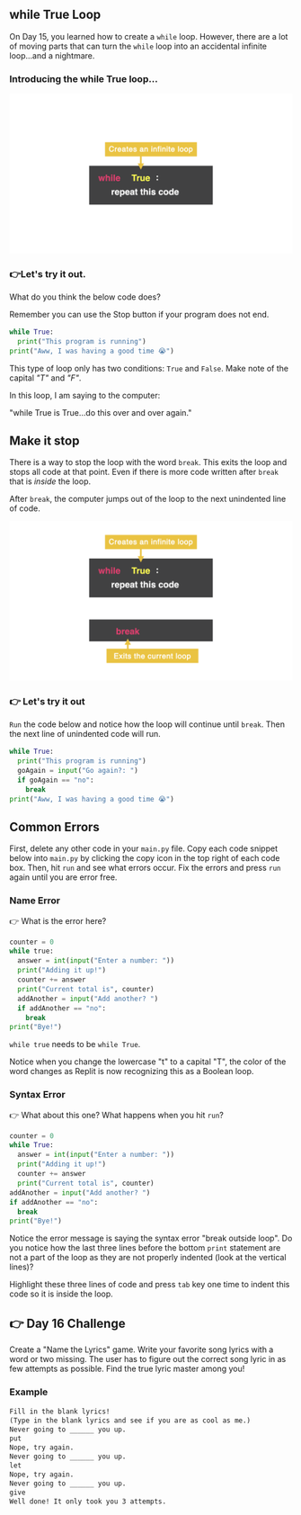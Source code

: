 ## while True Loop

On Day 15, you learned how to create a `while` loop. However, there are a lot of moving parts that can turn the `while` loop into an accidental infinite loop...and a nightmare.

### Introducing the while True loop...

![while true](image.png)

### 👉Let's try it out.

What do you think the below code does?

Remember you can use the Stop button if your program does not end.

```python
while True:
  print("This program is running")
print("Aww, I was having a good time 😭")
```

This type of loop only has two conditions: `True` and `False`. Make note of the capital *"T"* and *"F"*.

In this loop, I am saying to the computer:

"while True is True...do this over and over again."


## Make it stop

There is a way to stop the loop with the word `break`. This exits the loop and stops all code at that point. Even if there is more code written after `break` that is *inside* the loop.

After `break`, the computer jumps out of the loop to the next unindented line of code.

![break statement](image-1.png)

### 👉 Let's try it out

`Run` the code below and notice how the loop will continue until `break`. Then the next line of unindented code will run.

```python
while True:
  print("This program is running")
  goAgain = input("Go again?: ")
  if goAgain == "no":
    break
print("Aww, I was having a good time 😭")
```


## Common Errors
First, delete any other code in your `main.py` file. Copy each code snippet below into `main.py` by clicking the copy icon in the top right of each code box. Then, hit `run` and see what errors occur. Fix the errors and press `run` again until you are error free.

### Name Error

👉 What is the error here?

```python
counter = 0
while true:
  answer = int(input("Enter a number: "))
  print("Adding it up!")
  counter += answer
  print("Current total is", counter)
  addAnother = input("Add another? ")
  if addAnother == "no":
    break
print("Bye!")
```

`while true` needs to be `while True`.

Notice when you change the lowercase "t" to a capital "T", the color of the word changes as Replit is now recognizing this as a Boolean loop.

### Syntax Error

👉 What about this one? What happens when you hit `run`?

```python
counter = 0
while True:
  answer = int(input("Enter a number: "))
  print("Adding it up!")
  counter += answer
  print("Current total is", counter)
addAnother = input("Add another? ")
if addAnother == "no":
  break
print("Bye!")
```

Notice the error message is saying the syntax error "break outside loop". Do you notice how the last three lines before the bottom `print` statement are not a part of the loop as they are not properly indented (look at the vertical lines)?

Highlight these three lines of code and press `tab` key one time to indent this code so it is inside the loop.


## 👉 Day 16 Challenge

Create a "Name the Lyrics" game. Write your favorite song lyrics with a word or two missing. The user has to figure out the correct song lyric in as few attempts as possible. Find the true lyric master among you!

### Example

```
Fill in the blank lyrics!
(Type in the blank lyrics and see if you are as cool as me.)
Never going to ______ you up.
put
Nope, try again.
Never going to ______ you up.
let
Nope, try again.
Never going to ______ you up.
give
Well done! It only took you 3 attempts.
```
